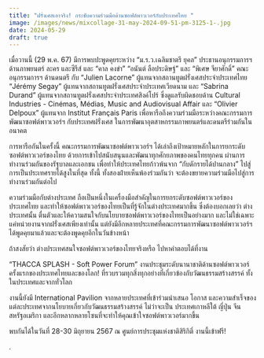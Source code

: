 ```yaml
---
title: "ฝรั่งเศสเอาจริง! กระชับความร่วมมือด้านซอฟต์พาวเวอร์กับประเทศไทย "
image: /images/news/mixcollage-31-may-2024-09-51-pm-3125-1-.jpg
date: 2024-05-29
draft: true
---
```

เมื่อวานนี้ (29 พ.ค. 67) มีการพบปะพูดคุยระหว่าง “ม.ร.ว.เฉลิมชาตรี ยุคล” ประธานอนุกรรมการฯ ด้านภาพยนตร์ ละคร และซีรีส์ และ “คาล คงขำ” “อนันต์ ลือประดิษฐ์” และ “พิเศษ จียาศักดิ์” คณะอนุกรรมการฯ ด้านดนตรี กับ “Julien Lacorne” ผู้แทนจากสถานทูตฝรั่งเศสประจำประเทศไทย “Jérémy Segay”  ผู้แทนจากสถานทูตฝรั่งเศสประจำประเทศเวียดนาม และ “Sabrina Durand” ผู้แทนจากสถานทูตฝรั่งเศสประจำประเทศสิงค์โปร์ ซึ่งดูแลรับผิดชอบด้าน Cultural Industries - Cinémas, Médias, Music and Audiovisual Affair และ “Olivier Delpoux” ผู้แทนจาก Institut Français Paris เพื่อหารือถึงความร่วมมือระหว่างคณะกรรมการพัฒนาซอฟต์พาวเวอร์ฯ กับประเทศฝรั่งเศส ในการพัฒนาอุตสาหกรรมภาพยนตร์และดนตรีร่วมกันในอนาคต



การหารือกันในครั้งนี้ คณะกรรมการพัฒนาซอฟต์พาวเวอร์ฯ ได้เล่าถึงเป้าหมายหลักในการยกระดับซอฟต์พาวเวอร์ของไทย ด้วยการเข้าไปสนับสนุนและพัฒนาทุกศักยภาพของคนไทยทุกคน ผ่านการทำงานร่วมกันของรัฐบาลและเอกชน เพื่อทำให้ประเทศไทยก้าวพ้นจาก “กับดักรายได้ปานกลาง” ไปสู่การเป็นประเทศรายได้สูงในที่สุด ทั้งนี้ ทั้งสองฝ่ายเห็นพ้องร่วมกันว่า จะต้องขยายความร่วมมือไปสู่การทำงานร่วมกันต่อไป



ความร่วมมือกับต่างประเทศ ถือเป็นหนึ่งในเครื่องมือสำคัญในการยกระดับซอฟต์พาวเวอร์ของประเทศไทย และทำให้ซอฟต์พาวเวอร์ของไทยเป็นที่รู้จักในต่างประเทศมากขึ้น ซึ่งต้องบอกเลยว่า ต่างประเทศนั้น ตื่นตัวและให้ความสนใจกับนโยบายซอฟต์พาวเวอร์ของไทยเป็นอย่างมาก และไม่ใช่เฉพาะแค่หน่วยงานจากฝรั่งเศสเพียงเท่านั้น แต่ยังมีอีกหลายประเทศที่คณะกรรมการพัฒนาซอฟต์พาวเวอร์ฯ ได้พูดคุยมาแล้วและจะต้องพูดคุยอีกในวันข้างหน้า



ถ้าสงสัยว่า ต่างประเทศสนใจซอฟต์พาวเวอร์ของไทยจริงหรือ ไปหาคำตอบได้ที่งาน



“THACCA SPLASH - Soft Power Forum” งานประชุมระดับนานาชาติด้านซอฟต์พาวเวอร์ครั้งแรกของประเทศไทยและของโลก! ที่รวบรวมทุกสิ่งทุกอย่างที่เกี่ยวข้องกับวัฒนธรรมสร้างสรรค์ ทั้งในประเทศและจากทั่วโลก 



งานนี้ยังมี International Pavilion จากหลายประเทศที่เข้าร่วมนำเสนอ โอกาส และความสำเร็จของแต่ละประเทศจากนโยบายเกี่ยวกับวัฒนธรรมสร้างสรรค์ ไม่ว่าจะเป็น ประเทศเกาหลีใต้ ญี่ปุ่น จีน สหรัฐอเมริกา และอีกหลากหลายโซนที่จะทำให้คุณเข้าใจซอฟต์พาวเวอร์มากขึ้น



พบกันได้ในวันที่ 28-30 มิถุยายน 2567 ณ ศูนย์การประชุมแห่งชาติสิริกิติ์ งานนี้เข้าฟรี!

.
